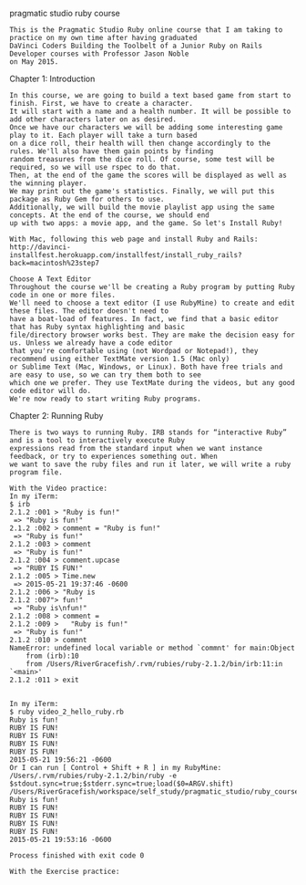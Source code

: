pragmatic studio ruby course

    This is the Pragmatic Studio Ruby online course that I am taking to practice on my own time after having graduated
    DaVinci Coders Building the Toolbelt of a Junior Ruby on Rails Developer courses with Professor Jason Noble
    on May 2015.

Chapter 1: Introduction

    In this course, we are going to build a text based game from start to finish. First, we have to create a character.
    It will start with a name and a health number. It will be possible to add other characters later on as desired.
    Once we have our characters we will be adding some interesting game play to it. Each player will take a turn based
    on a dice roll, their health will then change accordingly to the rules. We'll also have them gain points by finding
    random treasures from the dice roll. Of course, some test will be required, so we will use rspec to do that.
    Then, at the end of the game the scores will be displayed as well as the winning player.
    We may print out the game's statistics. Finally, we will put this package as Ruby Gem for others to use.
    Additionally, we will build the movie playlist app using the same concepts. At the end of the course, we should end
    up with two apps: a movie app, and the game. So let's Install Ruby!

    With Mac, following this web page and install Ruby and Rails:
    http://davinci-installfest.herokuapp.com/installfest/install_ruby_rails?back=macintosh%23step7

    Choose A Text Editor
    Throughout the course we'll be creating a Ruby program by putting Ruby code in one or more files.
    We'll need to choose a text editor (I use RubyMine) to create and edit these files. The editor doesn't need to
    have a boat-load of features. In fact, we find that a basic editor that has Ruby syntax highlighting and basic
    file/directory browser works best. They are make the decision easy for us. Unless we already have a code editor
    that you're comfortable using (not Wordpad or Notepad!), they recommend using either TextMate version 1.5 (Mac only)
    or Sublime Text (Mac, Windows, or Linux). Both have free trials and are easy to use, so we can try them both to see
    which one we prefer. They use TextMate during the videos, but any good code editor will do.
    We're now ready to start writing Ruby programs.

Chapter 2: Running Ruby

    There is two ways to running Ruby. IRB stands for “interactive Ruby” and is a tool to interactively execute Ruby
    expressions read from the standard input when we want instance feedback, or try to experiences something out. When
    we want to save the ruby files and run it later, we will write a ruby program file.

    With the Video practice:
    In my iTerm:
    $ irb
    2.1.2 :001 > "Ruby is fun!"
     => "Ruby is fun!"
    2.1.2 :002 > comment = "Ruby is fun!"
     => "Ruby is fun!"
    2.1.2 :003 > comment
     => "Ruby is fun!"
    2.1.2 :004 > comment.upcase
     => "RUBY IS FUN!"
    2.1.2 :005 > Time.new
     => 2015-05-21 19:37:46 -0600
    2.1.2 :006 > "Ruby is
    2.1.2 :007"> fun!"
     => "Ruby is\nfun!"
    2.1.2 :008 > comment =
    2.1.2 :009 >   "Ruby is fun!"
     => "Ruby is fun!"
    2.1.2 :010 > commnt
    NameError: undefined local variable or method `commnt' for main:Object
    	from (irb):10
    	from /Users/RiverGracefish/.rvm/rubies/ruby-2.1.2/bin/irb:11:in `<main>'
    2.1.2 :011 > exit


    In my iTerm:
    $ ruby video_2_hello_ruby.rb
    Ruby is fun!
    RUBY IS FUN!
    RUBY IS FUN!
    RUBY IS FUN!
    RUBY IS FUN!
    2015-05-21 19:56:21 -0600
    Or I can run [ Control + Shift + R ] in my RubyMine:
    /Users/.rvm/rubies/ruby-2.1.2/bin/ruby -e $stdout.sync=true;$stderr.sync=true;load($0=ARGV.shift) /Users/RiverGracefish/workspace/self_study/pragmatic_studio/ruby_course/video_2_hello_ruby.rb
    Ruby is fun!
    RUBY IS FUN!
    RUBY IS FUN!
    RUBY IS FUN!
    RUBY IS FUN!
    2015-05-21 19:53:16 -0600

    Process finished with exit code 0

    With the Exercise practice:
    
